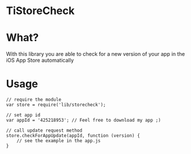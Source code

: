 TiStoreCheck
============

# What?

With this library you are able to check for a new version of your app in the iOS App Store automatically

# Usage

    // require the module
    var store = require('lib/storecheck');

    // set app id
    var appId = '425218953'; // Feel free to download my app ;)

    // call update request method
    store.checkForAppUpdate(appId, function (version) {
        // see the example in the app.js
    }
